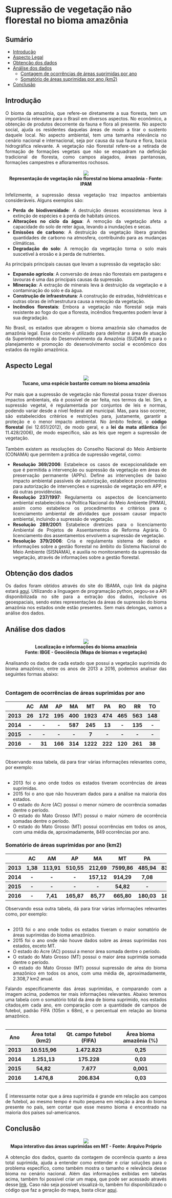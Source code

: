 # Supressão de vegetação não florestal no bioma amazônia
## Sumário

- [Introdução]()
- [Aspecto Legal]()
- [Obtenção dos dados]()
- [Análise dos dados]()
    - [Contagem de ocorrências de áreas suprimidas por ano]()
    - [Somatório de áreas suprimidas por ano (km2)]()
- [Conclusão]()

## Introdução
<div align='justify'>O bioma da amazônia, que refere-se diretamente a sua floresta, tem um importância relevante para o Brasil em diversos aspectos. No econômico, a obtenção de produtos decorrente da fauna e flora ali presente. No aspecto social, ajuda os residentes daquelas áreas de modo a tirar o sustento daquele local. No aspecto ambiental, tem uma tamanha relevância no cenário nacional e internacional, seja por causa da sua fauna e  flora, bacia hidrográfica relevante. 
A vegetação não florestal refere-se a retirada de formação de formações vegetais que não se enquadram na definição tradicional de floresta, como campos alagados, áreas pantanosas, formações campestres e afloramentos rochosos.
</div><br/>
<div align="center"><img src="readme_images/amazonia_ipam.svg"/></div>
<div align="center"><b>Representação de vegetação não florestal no bioma amazônia - Fonte: IPAM</b></div><br/>
<div align='justify'> Infelizmente, a supressão dessa vegetação traz impactos ambientais consideráveis. Alguns exemplos são: <br/>
<ul>
<li><b>Perda de biodiversidade</b>: A destruição desses ecossistemas leva à extinção de espécies e à perda de habitats únicos.</li>
<li><b>Alterações no ciclo da água</b>: A remoção da vegetação afeta a capacidade do solo de reter água, levando a inundações e secas.</li>
<li><b>Emissões de carbono</b>: A destruição da vegetação libera grandes quantidades de carbono na atmosfera, contribuindo para as mudanças climáticas.</li>
<li><b>Degradação do solo</b>: A remoção da vegetação torna o solo mais suscetível à erosão e à perda de nutrientes.</li>
</ul>
As principais principais causas que levam a supressão da vegetação são:
<ul>
<li><b>Expansão agrícola</b>: A conversão de áreas não florestais em pastagens e lavouras é uma das principais causas da supressão.</li>
<li><b>Mineração</b>: A extração de minerais leva à destruição da vegetação e à contaminação do solo e da água.</li>
<li><b>Construção de infraestrutura</b>: A construção de estradas, hidrelétricas e outras obras de infraestrutura causa a remoção da vegetação.</li>
<li><b>Incêndios florestais</b>: Embora a vegetação não florestal seja mais resistente ao fogo do que a floresta, incêndios frequentes podem levar à sua degradação.</li>
</ul>
<div align='justify'>No Brasil, os estados que abragem o bioma amazônia são chamados de amazônia legal. Esse conceito é utilizado para delimitar a área de atuação da Superintendência do Desenvolvimento da Amazônia (SUDAM) e para o planejamento e promoção do desenvolvimento social e econômico dos estados da região amazônica.</div>
</div>

## Aspecto Legal

<div align="center"><img src="readme_images/tucano-amazonia.jpg"/></div>
<div align="center"><b>Tucano, uma espécie bastante comum no bioma amazônia</b></div><br/>

<div align='justify'>Por mais que a supressão de vegetação não florestal possa trazer diversos impactos ambientais, ela é possível de ser feita, nos termos da lei. Sim, a supressão vegetal, é regulamentada por conjuntos de leis e normas, podendo variar desde a nível federal até municipal. Mas, para isso ocorrer, são estabelecidos critérios e restrições para, justamente, garantir a proteção e o menor impacto ambiental.
No âmbito federal, o <b>código florestal</b> (lei 12.651/2012), de modo geral, e a <b>lei da mata atlântica</b> (lei 11.428/2006), de modo específico, são as leis que regem a supressão de vegetação.
</div><br/>
<div align='justify'>Também existem as resoluções do Conselho Nacional do Meio Ambiente (CONAMA) que permitem a prática de supressão vegetal, como: 
<ul>
<li><b>Resolução 369/2006</b>: Estabelece os casos de excepcionalidade em que é permitida a intervenção ou supressão da vegetação em áreas de preservação permanente (APPs). Define as intervenções de baixo impacto ambiental passíveis de autorização, estabelece procedimentos para autorização de intervenções e supressão de vegetação em APP, e dá outras providências.</li>
<li><b>Resolução 237/1997</b>: Regulamenta os aspectos de licenciamento ambiental estabelecidos na Política Nacional do Meio Ambiente (PNMA), assim como estabelece os procedimentos e critérios para o licenciamento ambiental de atividades que possam causar impacto ambiental, incluindo a supressão de vegetação.</li>
<li><b>Resolução 289/2001</b>: Estabelece diretrizes para o licenciamento Ambiental de Projetos de Assentamentos de Reforma Agrária. O licenciamento dos assentamentos envolvem a supressão de vegetação.</li>
<li><b>Resolução 379/2006</b>: Cria e regulamenta sistema de dados e informações sobre a gestão florestal no âmbito do Sistema Nacional do Meio Ambiente (SISNAMA), e auxilia no monitoramento da supressão da vegetação, através de informações sobre a gestão florestal.</li>
</ul>
</div>

## Obtenção dos dados
<div align='justify'>Os dados foram obtidos através do site do IBAMA, cujo link da página estará <a href='https://dados.gov.br/dados/conjuntos-dados/supressao-de-vegetacao-nao-florestal-no-bioma-amazonia1'>aqui</a>. Utilizando a linguagem de programação python, pegou-se a API disponibilizada no site para a extração dos dados, inclusive os geoespaciais, sendo estes representações da áreas de supressão do bioma amazônia nos estados onde estão presentes. Sem mais delongas, vamos a análise dos dados.</div>

## Análise dos dados

<div align="center"><img src="readme_images/bioma_amazonia.jpg"/></div>
<div align="center"><b>Localização e informações do bioma amazônia</b><br/><b>Fonte: IBGE - Geociência (Mapa de biomas e vegetação)</b></div><br/>

<div align='justify'>Analisando os dados de cada estado que possui a vegetação suprimida do bioma amazônico, entre os anos de 2013 a 2016, podemos analisar das seguintes formas abaixo:</div><br/>

### Contagem de ocorrências de áreas suprimidas por ano

<table>
    <tr>
    <th></th>
    <th>AC</th>
    <th>AM</th>
    <th>AP</th>
    <th>MA</th>
    <th>MT</th>
    <th>PA</th>
    <th>RO</th>
    <th>RR</th>
    <th>TO</th>
    </tr>
    <tr style="background-color: #f2f2f2;">
    <th>2013</th>
    <th>26</th>
    <th>172</th>
    <th>195</th>
    <th>400</th>
    <th>1923</th>
    <th>474</th>
    <th>465</th>
    <th>563</th>
    <th>148</th>
    </tr>
    <tr>
    <th>2014</th>
    <th>-</th>
    <th>-</th>
    <th>-</th>
    <th>587</th>
    <th>245</th>
    <th>13</th>
    <th>-</th>
    <th>135</th>
    <th>-</th>
    </tr>
    <tr style="background-color: #f2f2f2;">
    <th>2015</th>
    <th>-</th>
    <th>-</th>
    <th>-</th>
    <th>-</th>
    <th>7</th>
    <th>-</th>
    <th>-</th>
    <th>-</th>
    <th>-</th>
    </tr>
    <tr>
    <th>2016</th>
    <th>-</th>
    <th>31</th>
    <th>166</th>
    <th>314</th>
    <th>1222</th>
    <th>222</th>
    <th>120</th>
    <th>261</th>
    <th>38</th>
    </tr>
</table><br/>

<div align='justify'>Observando essa tabela, dá para tirar várias informações relevantes como, por exemplo: <br/><br/>

<ul>
    <li>2013 foi o ano onde todos os estados tiveram ocorrências de áreas suprimidas.</li>
    <li>2015 foi o ano que não houveram dados para a análise na maioria dos estados.</li>
    <li>O estado do Acre (AC) possui o menor número de ocorrência somadas dentre o período.</li>
    <li>O estado do Mato Grosso (MT) possui o maior número de ocorrência somadas dentre o período.</li>
    <li>O estado do Mato Grosso (MT) possui ocorrências em todos os anos, com uma média de, aproximadamente, 849 ocorrências por ano.</li>
</ul>
</div>

### Somatório de áreas suprimidas por ano (km2)

<table>
    <tr>
        <th></th>
        <th>AC</th>
        <th>AM</th>
        <th>AP</th>
        <th>MA</th>
        <th>MT</th>
        <th>PA</th>
        <th>RO</th>
        <th>RR</th>
        <th>TO</th>
    </tr>
    <tr style="background-color: #f2f2f2;">
        <th>2013</th>
        <th>1,38</th>
        <th>113,91</th>
        <th>510,55</th>
        <th>212,69</th>
        <th>7599,86</th>
        <th>485,94</th>
        <th>831,41</th>
        <th>706,18</th>
        <th>54,04</th>
    </tr>
    <tr>
        <th>2014</th>
        <th>-</th>
        <th>-</th>
        <th>-</th>
        <th>157,12</th>
        <th>914,29</th>
        <th>7,08</th>
        <th>-</th>
        <th>172,64</th>
        <th>-</th>
    </tr>
    <tr style="background-color: #f2f2f2;">
        <th>2015</th>
        <th>-</th>
        <th>-</th>
        <th>-</th>
        <th>-</th>
        <th>54,82</th>
        <th>-</th>
        <th>-</th>
        <th>-</th>
        <th>-</th>
    </tr>
    <tr>
        <th>2016</th>
        <th>-</th>
        <th>7,41</th>
        <th>165,87</th>
        <th>85,77</th>
        <th>665,80</th>
        <th>180,03</th>
        <th>182,72</th>
        <th>182,91</th>
        <th>6,29</th>
    </tr>
</table>

<div align='justify'>Observando essa outra tabela, dá para tirar várias informações relevantes como, por exemplo: <br/><br/>

<ul>
    <li>2013 foi o ano onde todos os estados tiveram o maior somatório de áreas suprimidas do bioma amazônico.</li>
    <li>2015 foi o ano onde não houve dados sobre as áreas suprimidas nos estados, exceto MT.</li>
    <li>O estado do Acre (AC) possui a menor área somada dentre o período.</li>
    <li>O estado do Mato Grosso (MT) possui o maior área suprimida somada dentre o período.</li>
    <li>O estado do Mato Grosso (MT) possui supressão de aŕea do bioma amazônico em todos os anos, com uma média de, aproximadamente, 2.308,7 km2 anual.</li>
</ul>

<div align='justify'>Falando especificamente das áreas suprimidas, e comparando com a imagem acima, podemos ter mais informações relevantes. Abaixo teremos uma tabela com o somatório total da área de bioma suprimido, nos estados citados,em cada ano, em comparação com a quantidade de campos de futebol, padrão FIFA (105m x 68m), e o percentual em relação ao bioma amazônico. <br/><br/>

<table>
    <tr>
        <th>Ano</th>
        <th>Área total (km2)</th>
        <th>Qt. campo futebol (FIFA)</th>
        <th>Área bioma amazônia (%)</th>
    </tr>
    <tr style="background-color: #f2f2f2;" align='center'>
        <th>2013</th>
        <th>10.515,96</th>
        <th>1.472.823</th>
        <th>0,25</th>
    </tr>
    <tr align='center'>
        <th>2014</th>
        <th>1.251,13</th>
        <th>175.228</th>
        <th>0,03</th>
    </tr>
    <tr style="background-color: #f2f2f2;" align='center'>
        <th>2015</th>
        <th>54,82</th>
        <th>7.677</th>
        <th>0,001</th>
    </tr>
    <tr align='center'>
        <th>2016</th>
        <th>1.476,8</th>
        <th>206.834</th>
        <th>0,03</th>
    </tr>
</table>
</div><br/>

<div align='justify'>É interessante notar que a área suprimida é grande em relação aos campos de futebol, ao mesmo tempo é muito pequena em relação a área do bioma presente no país, sem contar que esse mesmo bioma é encontrado na maioria dos países sul-americanos.</div>

## Conclusão

<div align="center"><img src="readme_images/mapa_interativo.png"/></div>
<div align="center"><b>Mapa interativo das áreas suprimidas em MT - Fonte: Arquivo Próprio</b></div><br/>

<div align='justify'>A obtenção dos dados, quanto da contagem de ocorrência quanto a área total suprimida, ajuda a entender como entender e criar soluções para o problema específico, como também mostra o tamanho e relevância desse bioma no cenário nacional. Além das informações exibidas em tabelas acima, também foi possivel criar um mapa, que pode ser acessado através desse <a href='https://github.com/fernandessfae/supressao_nao_florestal_no_bioma_amazonia/blob/master/amazonia_suppression_map_2013_2016_detailed_debug.html'>link</a>. Caso não seja possível visualizá-lo, também foi disponibilizado o código que faz a geração do mapa, basta clicar <a href='https://github.com/fernandessfae/supressao_nao_florestal_no_bioma_amazonia/blob/master/amazon_geodata_map.py'>aqui</a>.</div>